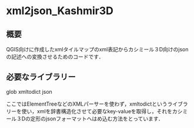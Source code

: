 # xml2json_Kashmir3D
 
## 概要  
QGIS向けに作成したxmlタイルマップのxml表記からカシミール３D向けのjsonの記述への変換させるためのコードです．  

## 必要なライブラリー  
glob
xmltodict
json  

ここではElementTreeなどのXMLパーサーを使わず，xmltodictというライブラリーを使い，xmlを辞書構造化させて必要なkey-valueを取得し，それをカシミール３Dの定形のjsonフォーマットへはめ込む方法をとっています．
